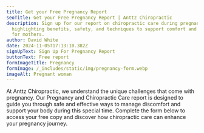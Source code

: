 ```yaml
---
title: Get your Free Pregnancy Report
seoTitle: Get your Free Pregnancy Report | Anttz Chiropractic
description: Sign up for our report on chiropractic care during pregnancy,
  highlighting benefits, safety, and techniques to support comfort and wellness
  for mothers.
author: David White
date: 2024-11-05T17:13:10.382Z
signUpText: Sign Up For Pregnancy Report
buttonText: Free report
formImageTitle: Pregnancy
formImage: /_includes/static/img/pregnancy-form.webp
imageAlt: Pregnant woman
---
```

At Anttz Chiropractic, we understand the unique challenges that come with pregnancy. Our Pregnancy and Chiropractic Care report is designed to guide you through safe and effective ways to manage discomfort and support your body during this special time. Complete the form below to access your free copy and discover how chiropractic care can enhance your pregnancy journey.

